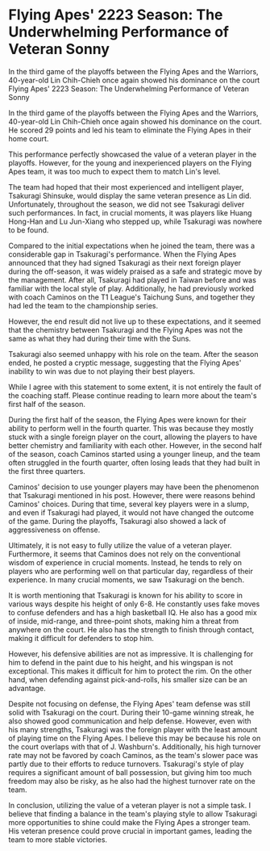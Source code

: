 #  Flying Apes' 2223 Season: The Underwhelming Performance of Veteran Sonny

In the third game of the playoffs between the Flying Apes and the Warriors, 40-year-old Lin Chih-Chieh once again showed his dominance on the court 
  Flying Apes' 2223 Season: The Underwhelming Performance of Veteran Sonny

In the third game of the playoffs between the Flying Apes and the Warriors, 40-year-old Lin Chih-Chieh once again showed his dominance on the court. He scored 29 points and led his team to eliminate the Flying Apes in their home court.

This performance perfectly showcased the value of a veteran player in the playoffs. However, for the young and inexperienced players on the Flying Apes team, it was too much to expect them to match Lin's level.

The team had hoped that their most experienced and intelligent player, Tsakuragi Shinsuke, would display the same veteran presence as Lin did. Unfortunately, throughout the season, we did not see Tsakuragi deliver such performances. In fact, in crucial moments, it was players like Huang Hong-Han and Lu Jun-Xiang who stepped up, while Tsakuragi was nowhere to be found.

Compared to the initial expectations when he joined the team, there was a considerable gap in Tsakuragi's performance. When the Flying Apes announced that they had signed Tsakuragi as their next foreign player during the off-season, it was widely praised as a safe and strategic move by the management. After all, Tsakuragi had played in Taiwan before and was familiar with the local style of play. Additionally, he had previously worked with coach Caminos on the T1 League's Taichung Suns, and together they had led the team to the championship series.

However, the end result did not live up to these expectations, and it seemed that the chemistry between Tsakuragi and the Flying Apes was not the same as what they had during their time with the Suns.

Tsakuragi also seemed unhappy with his role on the team. After the season ended, he posted a cryptic message, suggesting that the Flying Apes' inability to win was due to not playing their best players.

While I agree with this statement to some extent, it is not entirely the fault of the coaching staff. Please continue reading to learn more about the team's first half of the season.

During the first half of the season, the Flying Apes were known for their ability to perform well in the fourth quarter. This was because they mostly stuck with a single foreign player on the court, allowing the players to have better chemistry and familiarity with each other. However, in the second half of the season, coach Caminos started using a younger lineup, and the team often struggled in the fourth quarter, often losing leads that they had built in the first three quarters.

Caminos' decision to use younger players may have been the phenomenon that Tsakuragi mentioned in his post. However, there were reasons behind Caminos' choices. During that time, several key players were in a slump, and even if Tsakuragi had played, it would not have changed the outcome of the game. During the playoffs, Tsakuragi also showed a lack of aggressiveness on offense.

Ultimately, it is not easy to fully utilize the value of a veteran player. Furthermore, it seems that Caminos does not rely on the conventional wisdom of experience in crucial moments. Instead, he tends to rely on players who are performing well on that particular day, regardless of their experience. In many crucial moments, we saw Tsakuragi on the bench.

It is worth mentioning that Tsakuragi is known for his ability to score in various ways despite his height of only 6-8. He constantly uses fake moves to confuse defenders and has a high basketball IQ. He also has a good mix of inside, mid-range, and three-point shots, making him a threat from anywhere on the court. He also has the strength to finish through contact, making it difficult for defenders to stop him.

However, his defensive abilities are not as impressive. It is challenging for him to defend in the paint due to his height, and his wingspan is not exceptional. This makes it difficult for him to protect the rim. On the other hand, when defending against pick-and-rolls, his smaller size can be an advantage.

Despite not focusing on defense, the Flying Apes' team defense was still solid with Tsakuragi on the court. During their 10-game winning streak, he also showed good communication and help defense. However, even with his many strengths, Tsakuragi was the foreign player with the least amount of playing time on the Flying Apes. I believe this may be because his role on the court overlaps with that of J. Washburn's. Additionally, his high turnover rate may not be favored by coach Caminos, as the team's slower pace was partly due to their efforts to reduce turnovers. Tsakuragi's style of play requires a significant amount of ball possession, but giving him too much freedom may also be risky, as he also had the highest turnover rate on the team.

In conclusion, utilizing the value of a veteran player is not a simple task. I believe that finding a balance in the team's playing style to allow Tsakuragi more opportunities to shine could make the Flying Apes a stronger team. His veteran presence could prove crucial in important games, leading the team to more stable victories.